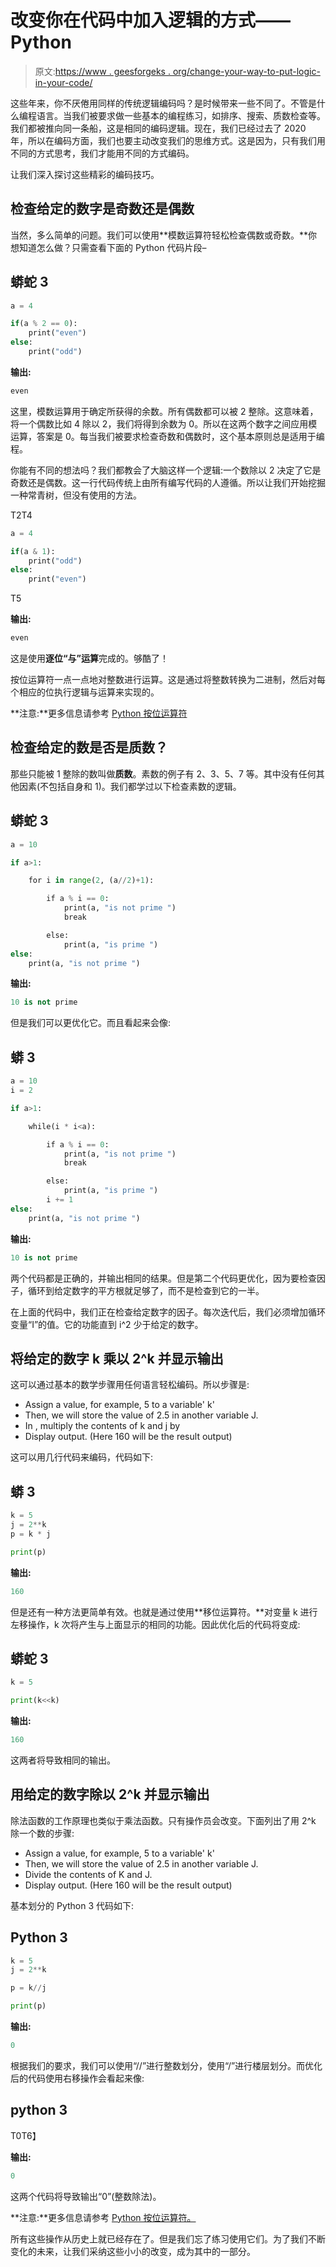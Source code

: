 # 改变你在代码中加入逻辑的方式——Python

> 原文:[https://www . geesforgeks . org/change-your-way-to-put-logic-in-your-code/](https://www.geeksforgeeks.org/change-your-way-to-put-logic-in-your-code/)

这些年来，你不厌倦用同样的传统逻辑编码吗？是时候带来一些不同了。不管是什么编程语言。当我们被要求做一些基本的编程练习，如排序、搜索、质数检查等。我们都被推向同一条船，这是相同的编码逻辑。现在，我们已经过去了 2020 年，所以在编码方面，我们也要主动改变我们的思维方式。这是因为，只有我们用不同的方式思考，我们才能用不同的方式编码。

让我们深入探讨这些精彩的编码技巧。

## 检查给定的数字是奇数还是偶数

当然，多么简单的问题。我们可以使用**模数运算符轻松检查偶数或奇数。**你想知道怎么做？只需查看下面的 Python 代码片段–

## 蟒蛇 3

```py
a = 4

if(a % 2 == 0):
    print("even")
else:
    print("odd")
```

**输出:**

```py
even

```

这里，模数运算用于确定所获得的余数。所有偶数都可以被 2 整除。这意味着，将一个偶数比如 4 除以 2，我们将得到余数为 0。所以在这两个数字之间应用模运算，答案是 0。每当我们被要求检查奇数和偶数时，这个基本原则总是适用于编程。

你能有不同的想法吗？我们都教会了大脑这样一个逻辑:一个数除以 2 决定了它是奇数还是偶数。这一行代码传统上由所有编写代码的人遵循。所以让我们开始挖掘一种常青树，但没有使用的方法。

T2T4

```py
a = 4

if(a & 1):
    print("odd")
else:
    print("even")
```

T5

**输出:**

```py
even

```

这是使用**逐位“与”运算**完成的。够酷了！

按位运算符一点一点地对整数进行运算。这是通过将整数转换为二进制，然后对每个相应的位执行逻辑与运算来实现的。

**注意:**更多信息请参考 [Python 按位运算符](www.geeksforgeeks.org/python-bitwise-operators/)

## 检查给定的数是否是质数？

那些只能被 1 整除的数叫做**质数**。素数的例子有 2、3、5、7 等。其中没有任何其他因素(不包括自身和 1)。我们都学过以下检查素数的逻辑。

## 蟒蛇 3

```py
a = 10

if a>1:

    for i in range(2, (a//2)+1):

        if a % i == 0:
            print(a, "is not prime ")
            break

        else:
            print(a, "is prime ")
else:
    print(a, "is not prime ")
```

**输出:**

```py
10 is not prime 

```

但是我们可以更优化它。而且看起来会像:

## 蟒 3

```py
a = 10
i = 2

if a>1:

    while(i * i<a):

        if a % i == 0:
            print(a, "is not prime ")
            break

        else:
            print(a, "is prime ")
        i += 1
else:
    print(a, "is not prime ")
```

**输出:**

```py
10 is not prime 

```

两个代码都是正确的，并输出相同的结果。但是第二个代码更优化，因为要检查因子，循环到给定数字的平方根就足够了，而不是检查到它的一半。

在上面的代码中，我们正在检查给定数字的因子。每次迭代后，我们必须增加循环变量“I”的值。它的功能直到 i^2 少于给定的数字。

## 将给定的数字 k 乘以 2^k 并显示输出

这可以通过基本的数学步骤用任何语言轻松编码。所以步骤是:

*   Assign a value, for example, 5 to a variable' k'
*   Then, we will store the value of 2.5 in another variable J.
*   In , multiply the contents of k and j by
*   Display output. (Here 160 will be the result output)

这可以用几行代码来编码，代码如下:

## 蟒 3

```py
k = 5
j = 2**k
p = k * j

print(p)
```

**输出:**

```py
160
```

但是还有一种方法更简单有效。也就是通过使用**移位运算符。**对变量 k 进行左移操作，k 次将产生与上面显示的相同的功能。因此优化后的代码将变成:

## 蟒蛇 3

```py
k = 5

print(k<<k)
```

**输出:**

```py
160
```

这两者将导致相同的输出。

## 用给定的数字除以 2^k 并显示输出

除法函数的工作原理也类似于乘法函数。只有操作员会改变。下面列出了用 2^k 除一个数的步骤:

*   Assign a value, for example, 5 to a variable' k'
*   Then, we will store the value of 2.5 in another variable J.
*   Divide the contents of K and J.
*   Display output. (Here 160 will be the result output)

基本划分的 Python 3 代码如下:

## Python 3

```py
k = 5
j = 2**k

p = k//j

print(p)
```

**输出:**

```py
0
```

根据我们的要求，我们可以使用“//”进行整数划分，使用“/”进行楼层划分。而优化后的代码使用右移操作会看起来像:

## python 3

T0T6】

**输出:**

```py
0
```

这两个代码将导致输出“0”(整数除法)。

**注意:**更多信息请参考 [Python 按位运算符。](https://www.geeksforgeeks.org/python-bitwise-operators/)

所有这些操作从历史上就已经存在了。但是我们忘了练习使用它们。为了我们不断变化的未来，让我们采纳这些小小的改变，成为其中的一部分。